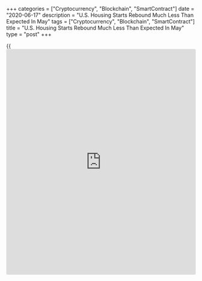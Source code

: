 +++
categories = ["Cryptocurrency", "Blockchain", "SmartContract"]
date = "2020-06-17"
description = "U.S. Housing Starts Rebound Much Less Than Expected In May"
tags = ["Cryptocurrency", "Blockchain", "SmartContract"]
title = "U.S. Housing Starts Rebound Much Less Than Expected In May"
type = "post"
+++

{{<iframe id="large-banner" src="https://www.bounty.group/#slide=15.0" width="100%" height="600" scrolling="no" style="border: 0px solid rgb(216, 221, 230); border-radius: 3px;">}}

New residential construction in the U.S. showed a notable rebound in the
month of May, according to a report released by the Commerce Department
on Wednesday, although housing starts still came in well below economist
estimates.

The report said housing starts jumped by 4.3 percent to an annual rate
of 974,000 in May after plummeting by 26.4 percent to a revised rate of
934,000 in April.

Economists had expected housing starts to soar by 22.9 percent to a rate
of 1.095 million from the 891,000 originally reported for the previous
month.

Meanwhile, the Commerce Department said building permits spiked by 14.4
percent to an annual rate of 1.220 million in May after plunging by 21.4
percent to a revised rate of 1.066 million in April.

Building permits, an indicator of future housing demand, had been
expected to surge up by 14.3 percent to a rate of 1.228 million from the
1.074 million originally reported for the previous month.

For comments and feedback [contact](https://www.playgroundfx.com/contact/): editorial@rtt[news](https://www.letsplayfx.com/blog/forex-news-website/).com

[Economic News][1]

 **What parts of the world are seeing the best (and worst) economic
performances lately? Click[here][2] to check out our [Econ Scorecard][2]
and find out! See up-to-the-moment [ranking](https://www.playgroundfx.com/blog/crypto-exchange-ranking/)s for the best and worst
performers in [GDP][2], [unemployment rate][3], [inflation][4] and much
more.**

   1. www.rtt[news](https://www.letsplayfx.com/blog/forex-news-website/).com/Content/EconomicNews.aspx
   2. www.rtt[news](https://www.letsplayfx.com/blog/forex-news-website/).com/economic-scorecard/world-rank/GDP/highest-performance.aspx
   3. www.rtt[news](https://www.letsplayfx.com/blog/forex-news-website/).com/economic-scorecard/world-rank/unemployment-rate/lowest-performance.aspx
   4. www.rtt[news](https://www.letsplayfx.com/blog/forex-news-website/).com/economic-scorecard/world-rank/CPI/highest-performance.aspx